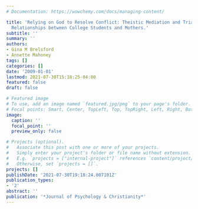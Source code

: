 ```yaml
---
# Documentation: https://wowchemy.com/docs/managing-content/

title: 'Relying on God to Resolve Conflict: Theistic Mediation and Triangulation in
  Relationships between College Students and Mothers.'
subtitle: ''
summary: ''
authors:
- Gina M Brelsford
- Annette Mahoney
tags: []
categories: []
date: '2009-01-01'
lastmod: 2021-07-30T15:18:25-04:00
featured: false
draft: false

# Featured image
# To use, add an image named `featured.jpg/png` to your page's folder.
# Focal points: Smart, Center, TopLeft, Top, TopRight, Left, Right, BottomLeft, Bottom, BottomRight.
image:
  caption: ''
  focal_point: ''
  preview_only: false

# Projects (optional).
#   Associate this post with one or more of your projects.
#   Simply enter your project's folder or file name without extension.
#   E.g. `projects = ["internal-project"]` references `content/project/deep-learning/index.md`.
#   Otherwise, set `projects = []`.
projects: []
publishDate: '2021-07-30T19:18:24.007101Z'
publication_types:
- '2'
abstract: ''
publication: '*Journal of Psychology & Christianity*'
---
```

